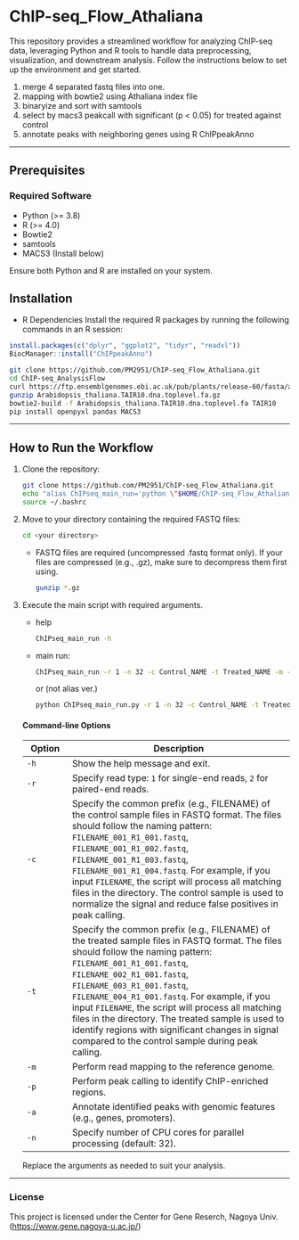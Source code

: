 # ChIP-seq_Flow_Athaliana

This repository provides a streamlined workflow for analyzing ChIP-seq data, leveraging Python and R tools to handle data preprocessing, visualization, and downstream analysis. Follow the instructions below to set up the environment and get started.
1. merge 4 separated fastq files into one.
2. mapping with bowtie2 using Athaliana index file
3. binaryize and sort with samtools
4. select by macs3 peakcall with significant (p < 0.05) for treated against control
5. annotate peaks with neighboring genes using R ChIPpeakAnno

---

## Prerequisites

### Required Software
- Python (>= 3.8)
- R (>= 4.0)
- Bowtie2
- samtools
- MACS3 (Install below)

Ensure both Python and R are installed on your system.

## Installation

- R Dependencies
Install the required R packages by running the following commands in an R session:

```R
install.packages(c("dplyr", "ggplot2", "tidyr", "readxl"))
BiocManager::install("ChIPpeakAnno")
```


```bash
git clone https://github.com/PM2951/ChIP-seq_Flow_Athaliana.git
cd ChIP-seq_AnalysisFlow
curl https://ftp.ensemblgenomes.ebi.ac.uk/pub/plants/release-60/fasta/arabidopsis_thaliana/dna/Arabidopsis_thaliana.TAIR10.dna.toplevel.fa.gz -o Arabidopsis_thaliana.TAIR10.dna.toplevel.fa.gz
gunzip Arabidopsis_thaliana.TAIR10.dna.toplevel.fa.gz
bowtie2-build -f Arabidopsis_thaliana.TAIR10.dna.toplevel.fa TAIR10
pip install openpyxl pandas MACS3
```

---

## How to Run the Workflow

1. Clone the repository:

   ```bash
   git clone https://github.com/PM2951/ChIP-seq_Flow_Athaliana.git
   echo "alias ChIPseq_main_run='python \"$HOME/ChIP-seq_Flow_Athaliana/ChIPseq_main_run.py\"'" >> ~/.bashrc
   source ~/.bashrc
   ```

2. Move to your directory containing the required FASTQ files:
   ```bash
   cd <your directory>
   ```

   - FASTQ files are required (uncompressed .fastq format only).
    If your files are compressed (e.g., .gz), make sure to decompress them first using.
     ```bash
     gunzip *.gz
     ```

4. Execute the main script with required arguments.

   - help
     ```bash
     ChIPseq_main_run -h
     ```
  
   - main run:
   
      ```bash
      ChIPseq_main_run -r 1 -n 32 -c Control_NAME -t Treated_NAME -m -p -a
      ```



      or (not alias ver.)

      ```bash
      python ChIPseq_main_run.py -r 1 -n 32 -c Control_NAME -t Treated_NAME -m -p -a
      ```


   #### Command-line Options

   
   | Option               | Description                                                                                              |
   |----------------------|----------------------------------------------------------------------------------------------------------|
   | `-h`                 | Show the help message and exit.                                                                          |
   | `-r`                  | Specify read type: `1` for single-end reads, `2` for paired-end reads.                                   |
   | `-c`                  | Specify the common prefix (e.g., FILENAME) of the control sample files in FASTQ format. The files should follow the naming pattern: `FILENAME_001_R1_001.fastq`, `FILENAME_001_R1_002.fastq`, `FILENAME_001_R1_003.fastq`, `FILENAME_001_R1_004.fastq`. For example, if you input `FILENAME`, the script will process all matching files in the directory. The control sample is used to normalize the signal and reduce false positives in peak calling. |
   | `-t` 　　　　         | Specify the common prefix (e.g., FILENAME) of the treated sample files in FASTQ format. The files should follow the naming pattern: `FILENAME_001_R1_001.fastq`, `FILENAME_002_R1_001.fastq`, `FILENAME_003_R1_001.fastq`, `FILENAME_004_R1_001.fastq`. For example, if you input `FILENAME`, the script will process all matching files in the directory. The treated sample is used to identify regions with significant changes in signal compared to the control sample during peak calling. |
   | `-m`            　   | Perform read mapping to the reference genome.                                                           |
   | `-p`                 | Perform peak calling to identify ChIP-enriched regions.                                                 |
   | `-a`                 | Annotate identified peaks with genomic features (e.g., genes, promoters).                               |
   | `-n`                 | Specify number of CPU cores for parallel processing (default: 32).                                       |

   Replace the arguments as needed to suit your analysis.


---

### License

This project is licensed under the Center for Gene Reserch, Nagoya Univ. (https://www.gene.nagoya-u.ac.jp/)

